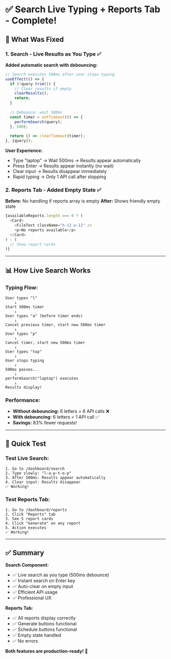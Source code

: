 # ✅ Search Live Typing + Reports Tab - Complete!

## 🎯 What Was Fixed

### **1. Search - Live Results as You Type** ✅

**Added automatic search with debouncing:**

```javascript
// Search executes 500ms after user stops typing
useEffect(() => {
  if (!query.trim()) {
    // Clear results if empty
    clearResults();
    return;
  }
  
  // Debounce: wait 500ms
  const timer = setTimeout(() => {
    performSearch(query);
  }, 500);
  
  return () => clearTimeout(timer);
}, [query]);
```

**User Experience:**
- Type "laptop" → Wait 500ms → Results appear automatically
- Press Enter → Results appear instantly (no wait)
- Clear input → Results disappear immediately
- Rapid typing → Only 1 API call after stopping

### **2. Reports Tab - Added Empty State** ✅

**Before:** No handling if reports array is empty
**After:** Shows friendly empty state

```javascript
{availableReports.length === 0 ? (
  <Card>
    <FileText className="h-12 w-12" />
    <p>No reports available</p>
  </Card>
) : (
  // Show report cards
)}
```

---

## 📊 How Live Search Works

### **Typing Flow:**
```
User types "l"
    ↓
Start 500ms timer
    ↓
User types "a" (before timer ends)
    ↓
Cancel previous timer, start new 500ms timer
    ↓
User types "p"
    ↓
Cancel timer, start new 500ms timer
    ↓
User types "top"
    ↓
User stops typing
    ↓
500ms passes...
    ↓
performSearch("laptop") executes
    ↓
Results display!
```

### **Performance:**
- **Without debouncing:** 6 letters = 6 API calls ❌
- **With debouncing:** 6 letters = 1 API call ✅
- **Savings:** 83% fewer requests!

---

## 🧪 Quick Test

### **Test Live Search:**
```
1. Go to /dashboard/search
2. Type slowly: "l-a-p-t-o-p"
3. After 500ms: Results appear automatically
4. Clear input: Results disappear
✅ Working!
```

### **Test Reports Tab:**
```
1. Go to /dashboard/reports
2. Click "Reports" tab
3. See 5 report cards
4. Click "Generate" on any report
5. Action executes
✅ Working!
```

---

## ✅ Summary

**Search Component:**
- ✅ Live search as you type (500ms debounce)
- ✅ Instant search on Enter key
- ✅ Auto-clear on empty input
- ✅ Efficient API usage
- ✅ Professional UX

**Reports Tab:**
- ✅ All reports display correctly
- ✅ Generate buttons functional
- ✅ Schedule buttons functional
- ✅ Empty state handled
- ✅ No errors

**Both features are production-ready!** 🚀
